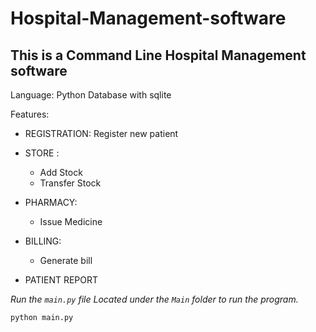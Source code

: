 # Hospital-Management-software

## This is a Command Line Hospital Management software

Language: Python
Database with sqlite 

Features:

- REGISTRATION: Register new patient
- STORE :
  - Add Stock
  - Transfer Stock
- PHARMACY:

  - Issue Medicine

- BILLING:

  - Generate bill

- PATIENT REPORT





<em>Run the `main.py` file Located under the `Main` folder to run the program.</em>

`python main.py`
